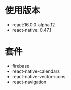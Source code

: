 # 使用版本

- react:16.0.0-alpha.12
- react-native: 0.47.1

# 套件

- firebase
- react-native-calendars
- react-native-vector-icons
- react-navigation